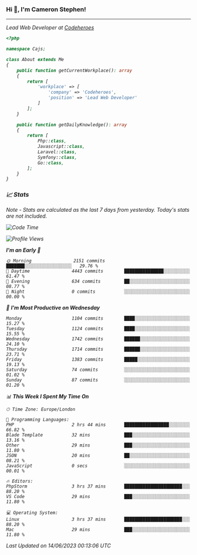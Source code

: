 ### Hi 👋, I'm Cameron Stephen!
<hr>
<p><em>Lead Web Developer at <a href="https://codeheroes.co.uk">Codeheroes</a></p>


```php
<?php

namespace Cajs;

class About extends Me
{
    public function getCurrentWorkplace(): array
    {
        return [
            'workplace' => [
                'company' => 'Codeheroes',
                'position' => 'Lead Web Developer'
            ]
        ];
    }

    public function getDailyKnowledge(): array
    {
        return [
            Php::class,
            Javascript::class,
            Laravel::class,
            Symfony::class,
            Go::class,
        ];
    }
}
```

### 📈 Stats
<p><em>Note - Stats are calculated as the last 7 days from yesterday. Today's stats are not included.</em></p>


<!--START_SECTION:waka-->
![Code Time](http://img.shields.io/badge/Code%20Time-3%2C406%20hrs%2040%20mins-blue)

![Profile Views](http://img.shields.io/badge/Profile%20Views-0-blue)

**I'm an Early 🐤** 

```text
🌞 Morning                2151 commits        ███████░░░░░░░░░░░░░░░░░░   29.76 % 
🌆 Daytime                4443 commits        ███████████████░░░░░░░░░░   61.47 % 
🌃 Evening                634 commits         ██░░░░░░░░░░░░░░░░░░░░░░░   08.77 % 
🌙 Night                  0 commits           ░░░░░░░░░░░░░░░░░░░░░░░░░   00.00 % 
```
📅 **I'm Most Productive on Wednesday** 

```text
Monday                   1104 commits        ████░░░░░░░░░░░░░░░░░░░░░   15.27 % 
Tuesday                  1124 commits        ████░░░░░░░░░░░░░░░░░░░░░   15.55 % 
Wednesday                1742 commits        ██████░░░░░░░░░░░░░░░░░░░   24.10 % 
Thursday                 1714 commits        ██████░░░░░░░░░░░░░░░░░░░   23.71 % 
Friday                   1383 commits        █████░░░░░░░░░░░░░░░░░░░░   19.13 % 
Saturday                 74 commits          ░░░░░░░░░░░░░░░░░░░░░░░░░   01.02 % 
Sunday                   87 commits          ░░░░░░░░░░░░░░░░░░░░░░░░░   01.20 % 
```


📊 **This Week I Spent My Time On** 

```text
🕑︎ Time Zone: Europe/London

💬 Programming Languages: 
PHP                      2 hrs 44 mins       █████████████████░░░░░░░░   66.82 % 
Blade Template           32 mins             ███░░░░░░░░░░░░░░░░░░░░░░   13.16 % 
Other                    29 mins             ███░░░░░░░░░░░░░░░░░░░░░░   11.80 % 
JSON                     20 mins             ██░░░░░░░░░░░░░░░░░░░░░░░   08.21 % 
JavaScript               0 secs              ░░░░░░░░░░░░░░░░░░░░░░░░░   00.01 % 

🔥 Editors: 
PhpStorm                 3 hrs 37 mins       ██████████████████████░░░   88.20 % 
VS Code                  29 mins             ███░░░░░░░░░░░░░░░░░░░░░░   11.80 % 

💻 Operating System: 
Linux                    3 hrs 37 mins       ██████████████████████░░░   88.20 % 
Mac                      29 mins             ███░░░░░░░░░░░░░░░░░░░░░░   11.80 % 
```


 Last Updated on 14/06/2023 00:13:06 UTC
<!--END_SECTION:waka-->

